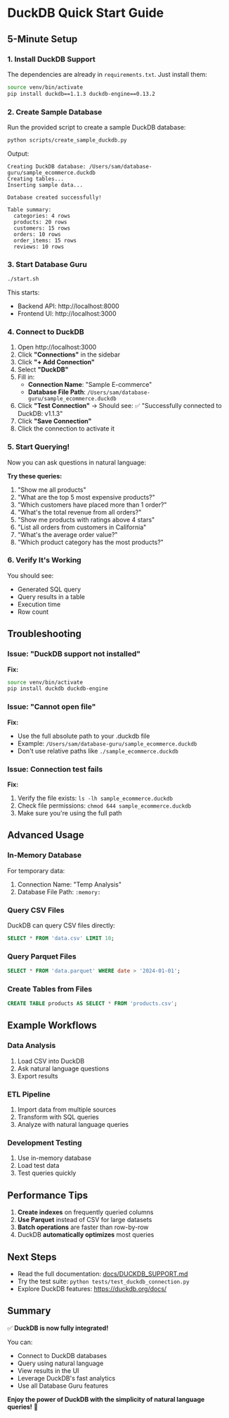 # DuckDB Quick Start Guide

## 5-Minute Setup

### 1. Install DuckDB Support

The dependencies are already in `requirements.txt`. Just install them:

```bash
source venv/bin/activate
pip install duckdb==1.1.3 duckdb-engine==0.13.2
```

### 2. Create Sample Database

Run the provided script to create a sample DuckDB database:

```bash
python scripts/create_sample_duckdb.py
```

Output:
```
Creating DuckDB database: /Users/sam/database-guru/sample_ecommerce.duckdb
Creating tables...
Inserting sample data...

Database created successfully!

Table summary:
  categories: 4 rows
  products: 20 rows
  customers: 15 rows
  orders: 10 rows
  order_items: 15 rows
  reviews: 10 rows
```

### 3. Start Database Guru

```bash
./start.sh
```

This starts:
- Backend API: http://localhost:8000
- Frontend UI: http://localhost:3000

### 4. Connect to DuckDB

1. Open http://localhost:3000
2. Click **"Connections"** in the sidebar
3. Click **"+ Add Connection"**
4. Select **"DuckDB"**
5. Fill in:
   - **Connection Name**: "Sample E-commerce"
   - **Database File Path**: `/Users/sam/database-guru/sample_ecommerce.duckdb`
6. Click **"Test Connection"** → Should see: ✅ "Successfully connected to DuckDB: v1.1.3"
7. Click **"Save Connection"**
8. Click the connection to activate it

### 5. Start Querying!

Now you can ask questions in natural language:

**Try these queries:**

1. "Show me all products"
2. "What are the top 5 most expensive products?"
3. "Which customers have placed more than 1 order?"
4. "What's the total revenue from all orders?"
5. "Show me products with ratings above 4 stars"
6. "List all orders from customers in California"
7. "What's the average order value?"
8. "Which product category has the most products?"

### 6. Verify It's Working

You should see:
- Generated SQL query
- Query results in a table
- Execution time
- Row count

## Troubleshooting

### Issue: "DuckDB support not installed"

**Fix:**
```bash
source venv/bin/activate
pip install duckdb duckdb-engine
```

### Issue: "Cannot open file"

**Fix:**
- Use the full absolute path to your .duckdb file
- Example: `/Users/sam/database-guru/sample_ecommerce.duckdb`
- Don't use relative paths like `./sample_ecommerce.duckdb`

### Issue: Connection test fails

**Fix:**
1. Verify the file exists: `ls -lh sample_ecommerce.duckdb`
2. Check file permissions: `chmod 644 sample_ecommerce.duckdb`
3. Make sure you're using the full path

## Advanced Usage

### In-Memory Database

For temporary data:
1. Connection Name: "Temp Analysis"
2. Database File Path: `:memory:`

### Query CSV Files

DuckDB can query CSV files directly:

```sql
SELECT * FROM 'data.csv' LIMIT 10;
```

### Query Parquet Files

```sql
SELECT * FROM 'data.parquet' WHERE date > '2024-01-01';
```

### Create Tables from Files

```sql
CREATE TABLE products AS SELECT * FROM 'products.csv';
```

## Example Workflows

### Data Analysis

1. Load CSV into DuckDB
2. Ask natural language questions
3. Export results

### ETL Pipeline

1. Import data from multiple sources
2. Transform with SQL queries
3. Analyze with natural language queries

### Development Testing

1. Use in-memory database
2. Load test data
3. Test queries quickly

## Performance Tips

1. **Create indexes** on frequently queried columns
2. **Use Parquet** instead of CSV for large datasets
3. **Batch operations** are faster than row-by-row
4. DuckDB **automatically optimizes** most queries

## Next Steps

- Read the full documentation: [docs/DUCKDB_SUPPORT.md](docs/DUCKDB_SUPPORT.md)
- Try the test suite: `python tests/test_duckdb_connection.py`
- Explore DuckDB features: https://duckdb.org/docs/

## Summary

✅ **DuckDB is now fully integrated!**

You can:
- Connect to DuckDB databases
- Query using natural language
- View results in the UI
- Leverage DuckDB's fast analytics
- Use all Database Guru features

**Enjoy the power of DuckDB with the simplicity of natural language queries!** 🦆
